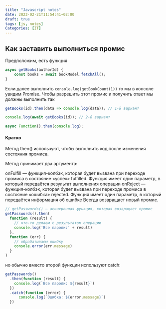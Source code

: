 ```yaml
---
title: "Javascript notes"
date: 2023-02-21T11:54:41+02:00
draft: true
tags: [js, notes]
Categories: [IT]
---
```


Как заставить выполниться промис
------------------------------------

Предположим, есть функция

```js
async getBooks(authorId) {
    const books = await bookModel.fetchAll();
}
```

Если далее выполнить `console.log(getBookCount(1))` то мы в консоле увидим Promise. Чтобы разрешить этот промис
и получить ответ мы должны выполнить так

```js
getBooks(id).then(data => console.log(data)); // 1-й вариант

console.log(await getBooks(id)); // 2-й вариант

async Function().then(console.log);
```

#### Кратко 
Метод then() используют, чтобы выполнить код после изменения состояния промиса.

Метод принимает два аргумента:

onFulfill — функция-колбэк, которая будет вызвана при переходе промиса в состояние «успех» fulfilled. Функция имеет один параметр, в который передаётся результат выполнения операции
onReject — функция-колбэк, которая будет вызвана при переходе промиса в состояние «ошибка» rejected. Функция имеет один параметр, в который передаётся информация об ошибке
Всегда возвращает новый промис.

```js
// getPasswords() — асинхронная функция, которая возвращает промис
getPasswords().then(
  function (result) {
    // что-то делаем с результатом операции
    console.log('Все пароли:' + result)
  },
  function (err) {
    // обрабатываем ошибку
    console.error(err.message)
  }
)
```

но обычно вместо второй функции используют catch:

```js
getPasswords()
  .then(function (result) {
    console.log(`Все пароли: ${result}`)
  })
  .catch(function (error) {
      console.log(`Ошибка: ${error.message}`)
  })
```
